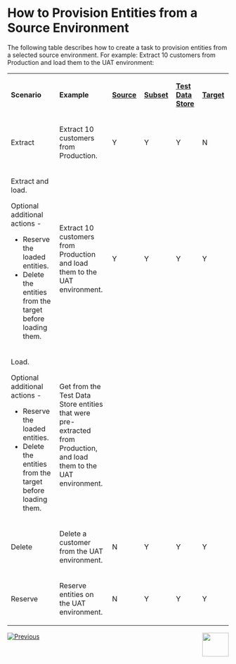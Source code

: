 # How to Provision Entities from a Source Environment

The following table describes how to create a task to provision entities from a selected source environment. For example: Extract 10 customers from Production and load them to the UAT environment:



<table width="900pxl">
<tbody>
<tr>
<td width="250pxl">
<p><strong>Scenario</strong></p>
</td>
<td width="250pxl">
<p><strong>Example</strong></p>
</td>
<td width="100pxl">
<p><a href="14a_task_source_component.md"><strong>Source</strong></a></p>
</td>
<td width="100pxl">
<p><a href="15_task_subset_component.md"><strong>Subset</strong></a></p>
</td>
<td width="100pxl">
<p><a href="16_task_test_data_store_component.md"><strong>Test Data Store</strong></a></p>
</td>
<td width="100pxl">
<p><a href="17_task_target_component.md"><strong>Target</strong></a></p>
</td>
</tr>
<tr>
<td width="250pxl">
<p>Extract</p>
</td>
<td width="250pxl">
<p>Extract 10 customers from Production.</p>
</td>
<td width="100pxl">
<p>Y</p>
</td>
<td width="100pxl">
<p>Y</p>
</td>
<td width="100pxl">
<p>Y</p>
</td>
<td width="100pxl">
<p>N</p>
</td>
</tr>
<tr>
<td width="250pxl">
<p>Extract and load.</p>
<p>Optional additional actions -</p>
<ul>
<li>Reserve the loaded entities.</li>
<li>Delete the entities from the target before loading them.</li>
</ul>
</td>
<td width="250pxl">
<p>Extract 10 customers from Production and load them to the UAT environment.</p>
</td>
<td width="100pxl">
<p>Y</p>
</td>
<td width="100pxl">
<p>Y</p>
</td>
<td width="100pxl">
<p>Y</p>
</td>
<td width="100pxl">
<p>Y</p>
</td>
</tr>
<tr>
<td width="250pxl">
<p>Load.</p>
<p>Optional additional actions -</p>
<ul>
<li>Reserve the loaded entities.</li>
<li>Delete the entities from the target before loading them.</li>
</ul>
</td>
<td width="250pxl">
<p>Get from the Test Data Store entities that were pre-extracted from Production, and load them to the UAT environment.</p>
</td>
<td width="100pxl">
<p>&nbsp;</p>
</td>
<td width="100pxl">
<p>&nbsp;</p>
</td>
<td width="100pxl">
<p>&nbsp;</p>
</td>
<td width="100pxl">
<p>&nbsp;</p>
</td>
</tr>
<tr>
<td width="250pxl">
<p>Delete</p>
</td>
<td width="250pxl">
<p>Delete a customer from the UAT environment.</p>
</td>
<td width="100pxl">
<p>N</p>
</td>
<td width="100pxl">
<p>Y</p>
</td>
<td width="100pxl">
<p>Y</p>
</td>
<td width="100pxl">
<p>Y</p>
</td>
</tr>
<tr>
<td width="250pxl">
<p>Reserve</p>
</td>
<td width="250pxl">
<p>Reserve entities on the UAT environment.</p>
</td>
<td width="100pxl">
<p>N</p>
</td>
<td width="100pxl">
<p>Y</p>
</td>
<td width="100pxl">
<p>Y</p>
</td>
<td width="100pxl">
<p>Y</p>
</td>
</tr>
</tbody>
</table>





 [![Previous](/articles/images/Previous.png)](17_task_target_component.md)[<img align="right" width="60" height="54" src="/articles/images/Next.png">](19_task_synthetic_data_generation.md)


